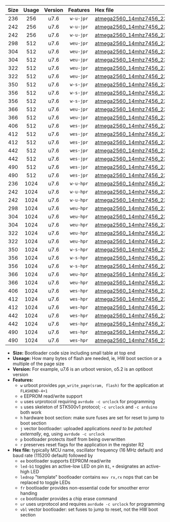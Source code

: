 |Size|Usage|Version|Features|Hex file|
|:-:|:-:|:-:|:-:|:--|
|236|256|u7.6|`w-u-jpr`|[atmega2560_14mhz7456_230400bps_ur_vbl.hex](https://raw.githubusercontent.com/stefanrueger/urboot/main/atmega2560_14mhz7456_230400bps_ur_vbl.hex)|
|242|256|u7.6|`w-u-jpr`|[atmega2560_14mhz7456_230400bps_led+b7_ur_vbl.hex](https://raw.githubusercontent.com/stefanrueger/urboot/main/atmega2560_14mhz7456_230400bps_led+b7_ur_vbl.hex)|
|242|256|u7.6|`w-u-jpr`|[atmega2560_14mhz7456_230400bps_lednop_ur_vbl.hex](https://raw.githubusercontent.com/stefanrueger/urboot/main/atmega2560_14mhz7456_230400bps_lednop_ur_vbl.hex)|
|298|512|u7.6|`weu-jpr`|[atmega2560_14mhz7456_230400bps_ee_ur_vbl.hex](https://raw.githubusercontent.com/stefanrueger/urboot/main/atmega2560_14mhz7456_230400bps_ee_ur_vbl.hex)|
|304|512|u7.6|`weu-jpr`|[atmega2560_14mhz7456_230400bps_ee_led+b7_ur_vbl.hex](https://raw.githubusercontent.com/stefanrueger/urboot/main/atmega2560_14mhz7456_230400bps_ee_led+b7_ur_vbl.hex)|
|304|512|u7.6|`weu-jpr`|[atmega2560_14mhz7456_230400bps_ee_lednop_ur_vbl.hex](https://raw.githubusercontent.com/stefanrueger/urboot/main/atmega2560_14mhz7456_230400bps_ee_lednop_ur_vbl.hex)|
|322|512|u7.6|`weu-jpr`|[atmega2560_14mhz7456_230400bps_ee_led+b7_fr_ur_vbl.hex](https://raw.githubusercontent.com/stefanrueger/urboot/main/atmega2560_14mhz7456_230400bps_ee_led+b7_fr_ur_vbl.hex)|
|322|512|u7.6|`weu-jpr`|[atmega2560_14mhz7456_230400bps_ee_lednop_fr_ur_vbl.hex](https://raw.githubusercontent.com/stefanrueger/urboot/main/atmega2560_14mhz7456_230400bps_ee_lednop_fr_ur_vbl.hex)|
|350|512|u7.6|`w-s-jpr`|[atmega2560_14mhz7456_230400bps_vbl.hex](https://raw.githubusercontent.com/stefanrueger/urboot/main/atmega2560_14mhz7456_230400bps_vbl.hex)|
|356|512|u7.6|`w-s-jpr`|[atmega2560_14mhz7456_230400bps_led+b7_vbl.hex](https://raw.githubusercontent.com/stefanrueger/urboot/main/atmega2560_14mhz7456_230400bps_led+b7_vbl.hex)|
|356|512|u7.6|`w-s-jpr`|[atmega2560_14mhz7456_230400bps_lednop_vbl.hex](https://raw.githubusercontent.com/stefanrueger/urboot/main/atmega2560_14mhz7456_230400bps_lednop_vbl.hex)|
|366|512|u7.6|`weu-jpr`|[atmega2560_14mhz7456_230400bps_ee_led+b7_fr_ce_ur_vbl.hex](https://raw.githubusercontent.com/stefanrueger/urboot/main/atmega2560_14mhz7456_230400bps_ee_led+b7_fr_ce_ur_vbl.hex)|
|366|512|u7.6|`weu-jpr`|[atmega2560_14mhz7456_230400bps_ee_lednop_fr_ce_ur_vbl.hex](https://raw.githubusercontent.com/stefanrueger/urboot/main/atmega2560_14mhz7456_230400bps_ee_lednop_fr_ce_ur_vbl.hex)|
|406|512|u7.6|`wes-jpr`|[atmega2560_14mhz7456_230400bps_ee_vbl.hex](https://raw.githubusercontent.com/stefanrueger/urboot/main/atmega2560_14mhz7456_230400bps_ee_vbl.hex)|
|412|512|u7.6|`wes-jpr`|[atmega2560_14mhz7456_230400bps_ee_led+b7_vbl.hex](https://raw.githubusercontent.com/stefanrueger/urboot/main/atmega2560_14mhz7456_230400bps_ee_led+b7_vbl.hex)|
|412|512|u7.6|`wes-jpr`|[atmega2560_14mhz7456_230400bps_ee_lednop_vbl.hex](https://raw.githubusercontent.com/stefanrueger/urboot/main/atmega2560_14mhz7456_230400bps_ee_lednop_vbl.hex)|
|442|512|u7.6|`wes-jpr`|[atmega2560_14mhz7456_230400bps_ee_led+b7_fr_vbl.hex](https://raw.githubusercontent.com/stefanrueger/urboot/main/atmega2560_14mhz7456_230400bps_ee_led+b7_fr_vbl.hex)|
|442|512|u7.6|`wes-jpr`|[atmega2560_14mhz7456_230400bps_ee_lednop_fr_vbl.hex](https://raw.githubusercontent.com/stefanrueger/urboot/main/atmega2560_14mhz7456_230400bps_ee_lednop_fr_vbl.hex)|
|490|512|u7.6|`wes-jpr`|[atmega2560_14mhz7456_230400bps_ee_led+b7_fr_ce_vbl.hex](https://raw.githubusercontent.com/stefanrueger/urboot/main/atmega2560_14mhz7456_230400bps_ee_led+b7_fr_ce_vbl.hex)|
|490|512|u7.6|`wes-jpr`|[atmega2560_14mhz7456_230400bps_ee_lednop_fr_ce_vbl.hex](https://raw.githubusercontent.com/stefanrueger/urboot/main/atmega2560_14mhz7456_230400bps_ee_lednop_fr_ce_vbl.hex)|
|236|1024|u7.6|`w-u-hpr`|[atmega2560_14mhz7456_230400bps_ur.hex](https://raw.githubusercontent.com/stefanrueger/urboot/main/atmega2560_14mhz7456_230400bps_ur.hex)|
|242|1024|u7.6|`w-u-hpr`|[atmega2560_14mhz7456_230400bps_led+b7_ur.hex](https://raw.githubusercontent.com/stefanrueger/urboot/main/atmega2560_14mhz7456_230400bps_led+b7_ur.hex)|
|242|1024|u7.6|`w-u-hpr`|[atmega2560_14mhz7456_230400bps_lednop_ur.hex](https://raw.githubusercontent.com/stefanrueger/urboot/main/atmega2560_14mhz7456_230400bps_lednop_ur.hex)|
|298|1024|u7.6|`weu-hpr`|[atmega2560_14mhz7456_230400bps_ee_ur.hex](https://raw.githubusercontent.com/stefanrueger/urboot/main/atmega2560_14mhz7456_230400bps_ee_ur.hex)|
|304|1024|u7.6|`weu-hpr`|[atmega2560_14mhz7456_230400bps_ee_led+b7_ur.hex](https://raw.githubusercontent.com/stefanrueger/urboot/main/atmega2560_14mhz7456_230400bps_ee_led+b7_ur.hex)|
|304|1024|u7.6|`weu-hpr`|[atmega2560_14mhz7456_230400bps_ee_lednop_ur.hex](https://raw.githubusercontent.com/stefanrueger/urboot/main/atmega2560_14mhz7456_230400bps_ee_lednop_ur.hex)|
|322|1024|u7.6|`weu-hpr`|[atmega2560_14mhz7456_230400bps_ee_led+b7_fr_ur.hex](https://raw.githubusercontent.com/stefanrueger/urboot/main/atmega2560_14mhz7456_230400bps_ee_led+b7_fr_ur.hex)|
|322|1024|u7.6|`weu-hpr`|[atmega2560_14mhz7456_230400bps_ee_lednop_fr_ur.hex](https://raw.githubusercontent.com/stefanrueger/urboot/main/atmega2560_14mhz7456_230400bps_ee_lednop_fr_ur.hex)|
|350|1024|u7.6|`w-s-hpr`|[atmega2560_14mhz7456_230400bps.hex](https://raw.githubusercontent.com/stefanrueger/urboot/main/atmega2560_14mhz7456_230400bps.hex)|
|356|1024|u7.6|`w-s-hpr`|[atmega2560_14mhz7456_230400bps_led+b7.hex](https://raw.githubusercontent.com/stefanrueger/urboot/main/atmega2560_14mhz7456_230400bps_led+b7.hex)|
|356|1024|u7.6|`w-s-hpr`|[atmega2560_14mhz7456_230400bps_lednop.hex](https://raw.githubusercontent.com/stefanrueger/urboot/main/atmega2560_14mhz7456_230400bps_lednop.hex)|
|366|1024|u7.6|`weu-hpr`|[atmega2560_14mhz7456_230400bps_ee_led+b7_fr_ce_ur.hex](https://raw.githubusercontent.com/stefanrueger/urboot/main/atmega2560_14mhz7456_230400bps_ee_led+b7_fr_ce_ur.hex)|
|366|1024|u7.6|`weu-hpr`|[atmega2560_14mhz7456_230400bps_ee_lednop_fr_ce_ur.hex](https://raw.githubusercontent.com/stefanrueger/urboot/main/atmega2560_14mhz7456_230400bps_ee_lednop_fr_ce_ur.hex)|
|406|1024|u7.6|`wes-hpr`|[atmega2560_14mhz7456_230400bps_ee.hex](https://raw.githubusercontent.com/stefanrueger/urboot/main/atmega2560_14mhz7456_230400bps_ee.hex)|
|412|1024|u7.6|`wes-hpr`|[atmega2560_14mhz7456_230400bps_ee_led+b7.hex](https://raw.githubusercontent.com/stefanrueger/urboot/main/atmega2560_14mhz7456_230400bps_ee_led+b7.hex)|
|412|1024|u7.6|`wes-hpr`|[atmega2560_14mhz7456_230400bps_ee_lednop.hex](https://raw.githubusercontent.com/stefanrueger/urboot/main/atmega2560_14mhz7456_230400bps_ee_lednop.hex)|
|442|1024|u7.6|`wes-hpr`|[atmega2560_14mhz7456_230400bps_ee_led+b7_fr.hex](https://raw.githubusercontent.com/stefanrueger/urboot/main/atmega2560_14mhz7456_230400bps_ee_led+b7_fr.hex)|
|442|1024|u7.6|`wes-hpr`|[atmega2560_14mhz7456_230400bps_ee_lednop_fr.hex](https://raw.githubusercontent.com/stefanrueger/urboot/main/atmega2560_14mhz7456_230400bps_ee_lednop_fr.hex)|
|490|1024|u7.6|`wes-hpr`|[atmega2560_14mhz7456_230400bps_ee_led+b7_fr_ce.hex](https://raw.githubusercontent.com/stefanrueger/urboot/main/atmega2560_14mhz7456_230400bps_ee_led+b7_fr_ce.hex)|
|490|1024|u7.6|`wes-hpr`|[atmega2560_14mhz7456_230400bps_ee_lednop_fr_ce.hex](https://raw.githubusercontent.com/stefanrueger/urboot/main/atmega2560_14mhz7456_230400bps_ee_lednop_fr_ce.hex)|

- **Size:** Bootloader code size including small table at top end
- **Useage:** How many bytes of flash are needed, ie, HW boot section or a multiple of the page size
- **Version:** For example, u7.6 is an urboot version, o5.2 is an optiboot version
- **Features:**
  + `w` urboot provides `pgm_write_page(sram, flash)` for the application at `FLASHEND-4+1`
  + `e` EEPROM read/write support
  + `u` uses urprotocol requiring `avrdude -c urclock` for programming
  + `s` uses skeleton of STK500v1 protocol; `-c urclock` and `-c arduino` both work
  + `h` hardware boot section: make sure fuses are set for reset to jump to boot section
  + `j` vector bootloader: uploaded applications *need to be patched externally*, eg, using `avrdude -c urclock`
  + `p` bootloader protects itself from being overwritten
  + `r` preserves reset flags for the application in the register R2
- **Hex file:** typically MCU name, oscillator frequency (16 MHz default) and baud rate (115200 default) followed by
  + `ee` bootloader supports EEPROM read/write
  + `led-b1` toggles an active-low LED on pin `B1`, `+` designates an active-high LED
  + `lednop` "template" bootloader contains `mov rx,rx` nops that can be replaced to toggle LEDs
  + `fr` bootloader provides non-essential code for smoother error handing
  + `ce` bootloader provides a chip erase command
  + `ur` uses urprotocol and requires `avrdude -c urclock` for programming
  + `vbl` vector bootloader: set fuses to jump to reset, not the HW boot section
